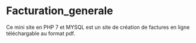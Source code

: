 # Facturation_generale

Ce mini site en PHP 7 et MYSQL est un site de création de factures en ligne téléchargable au format pdf.
